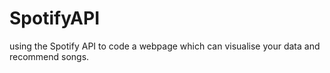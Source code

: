 # SpotifyAPI
using the Spotify API to code a webpage which can visualise your data and recommend songs.
